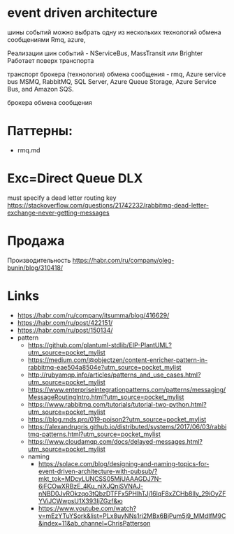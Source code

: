 # event driven architecture

шины событий можно выбрать одну из нескольких технологий обмена сообщениями
Rmq, azure, 

Реализации шин событий - NServiceBus, MassTransit или Brighter
Работает поверх транспорта


транспорт брокера (технология) обмена сообщения - rmq, Azure service bus
MSMQ, RabbitMQ, SQL Server, Azure Queue Storage, Azure Service Bus, and Amazon SQS.


брокера обмена сообщения

# Паттерны:

* rmq.md


# Exc=Direct Queue DLX
must specify a dead letter routing key https://stackoverflow.com/questions/21742232/rabbitmq-dead-letter-exchange-never-getting-messages

# Продажа 
Производительность https://habr.com/ru/company/oleg-bunin/blog/310418/

# Links
* https://habr.com/ru/company/itsumma/blog/416629/
* https://habr.com/ru/post/422151/
* https://habr.com/ru/post/150134/
* pattern
  * https://github.com/plantuml-stdlib/EIP-PlantUML?utm_source=pocket_mylist
  * https://medium.com/@objectzen/content-enricher-pattern-in-rabbitmq-eae504a8504e?utm_source=pocket_mylist
  * http://rubyamqp.info/articles/patterns_and_use_cases.html?utm_source=pocket_mylist
  * https://www.enterpriseintegrationpatterns.com/patterns/messaging/MessageRoutingIntro.html?utm_source=pocket_mylist
  * https://www.rabbitmq.com/tutorials/tutorial-two-python.html?utm_source=pocket_mylist
  * https://blog.rnds.pro/019-poison2?utm_source=pocket_mylist
  * https://alexandrugris.github.io/distributed/systems/2017/06/03/rabbitmq-patterns.html?utm_source=pocket_mylist
  * https://www.cloudamqp.com/docs/delayed-messages.html?utm_source=pocket_mylist
  * naming 
    * https://solace.com/blog/designing-and-naming-topics-for-event-driven-architecture-with-pubsub/?mkt_tok=MDcyLUNCSS05MjUAAAGDJ7N-6jFCOwXRBzE_4Ku_niXJQniSVNAJ-nNBD0JvROkzqo3tQbzDTFFx5PHlhTJj16lqF8xZCHb8IIy_29iOyZFYViJCWwpsU1X393ljZGzf&ю
    * https://www.youtube.com/watch?v=mEzYTuYSork&list=PLx8uyNNs1ri2MBx6BjPum5j9_MMdIfM9C&index=11&ab_channel=ChrisPatterson
